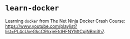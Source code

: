# `learn-docker`

Learning `docker` from The Net Ninja Docker Crash Course: <https://www.youtube.com/playlist?list=PL4cUxeGkcC9hxjeEtdHFNYMtCpjNBm3h7>.
